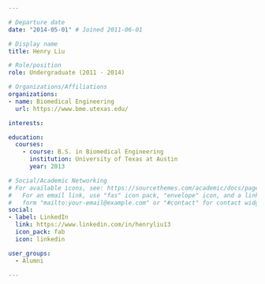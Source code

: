 ```yaml
---

# Departure date
date: "2014-05-01" # Joined 2011-06-01

# Display name
title: Henry Liu

# Role/position
role: Undergraduate (2011 - 2014)

# Organizations/Affiliations
organizations:
- name: Biomedical Engineering
  url: https://www.bme.utexas.edu/

interests:

education:
  courses:
    - course: B.S. in Biomedical Engineering
      institution: University of Texas at Austin
      year: 2013

# Social/Academic Networking
# For available icons, see: https://sourcethemes.com/academic/docs/page-builder/#icons
#   For an email link, use "fas" icon pack, "envelope" icon, and a link in the
#   form "mailto:your-email@example.com" or "#contact" for contact widget.
social:
- label: LinkedIn
  link: https://www.linkedin.com/in/henryliu13
  icon_pack: fab
  icon: linkedin

user_groups:
  - Alumni

---
```

